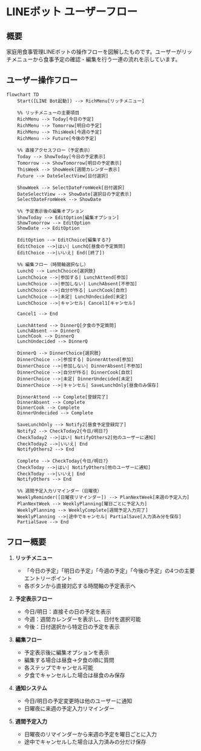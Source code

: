 # LINEボット ユーザーフロー

## 概要

家庭用食事管理LINEボットの操作フローを図解したものです。ユーザーがリッチメニューから食事予定の確認・編集を行う一連の流れを示しています。

## ユーザー操作フロー

```mermaid
flowchart TD
    Start([LINE Bot起動]) --> RichMenu[リッチメニュー]
    
    %% リッチメニューの主要項目
    RichMenu --> Today[今日の予定]
    RichMenu --> Tomorrow[明日の予定]
    RichMenu --> ThisWeek[今週の予定]
    RichMenu --> Future[今後の予定]
    
    %% 直接アクセスフロー（予定表示）
    Today --> ShowToday[今日の予定表示]
    Tomorrow --> ShowTomorrow[明日の予定表示]
    ThisWeek --> ShowWeek[週間カレンダー表示]
    Future --> DateSelectView[日付選択]
    
    ShowWeek --> SelectDateFromWeek[日付選択]
    DateSelectView --> ShowDate[選択日の予定表示]
    SelectDateFromWeek --> ShowDate
    
    %% 予定表示後の編集オプション
    ShowToday --> EditOption[編集オプション]
    ShowTomorrow --> EditOption
    ShowDate --> EditOption
    
    EditOption --> EditChoice{編集する?}
    EditChoice -->|はい| LunchQ[昼食の予定質問]
    EditChoice -->|いいえ| End([終了])
    
    %% 編集フロー（時間軸選択なし）
    LunchQ --> LunchChoice{選択肢}
    LunchChoice -->|参加する| LunchAttend[参加]
    LunchChoice -->|参加しない| LunchAbsent[不参加]
    LunchChoice -->|自分が作る| LunchCook[自炊]
    LunchChoice -->|未定| LunchUndecided[未定]
    LunchChoice -->|キャンセル| Cancel1[キャンセル]
    
    Cancel1 --> End
    
    LunchAttend --> DinnerQ[夕食の予定質問]
    LunchAbsent --> DinnerQ
    LunchCook --> DinnerQ
    LunchUndecided --> DinnerQ
    
    DinnerQ --> DinnerChoice{選択肢}
    DinnerChoice -->|参加する| DinnerAttend[参加]
    DinnerChoice -->|参加しない| DinnerAbsent[不参加]
    DinnerChoice -->|自分が作る| DinnerCook[自炊]
    DinnerChoice -->|未定| DinnerUndecided[未定]
    DinnerChoice -->|キャンセル| SaveLunchOnly[昼食のみ保存]
    
    DinnerAttend --> Complete[登録完了]
    DinnerAbsent --> Complete
    DinnerCook --> Complete
    DinnerUndecided --> Complete
    
    SaveLunchOnly --> Notify2[昼食予定登録完了]
    Notify2 --> CheckToday2{今日/明日?}
    CheckToday2 -->|はい| NotifyOthers2[他のユーザーに通知]
    CheckToday2 -->|いいえ| End
    NotifyOthers2 --> End
    
    Complete --> CheckToday{今日/明日?}
    CheckToday -->|はい| NotifyOthers[他のユーザーに通知]
    CheckToday -->|いいえ| End
    NotifyOthers --> End
    
    %% 週間予定入力リマインダー（日曜夜）
    WeeklyReminder([日曜夜リマインダー]) --> PlanNextWeek[来週の予定入力]
    PlanNextWeek --> WeeklyPlanning[曜日ごとに予定入力]
    WeeklyPlanning --> WeeklyComplete[週間予定入力完了]
    WeeklyPlanning -->|途中でキャンセル| PartialSave[入力済み分を保存]
    PartialSave --> End
```

## フロー概要

1. **リッチメニュー**
   - 「今日の予定」「明日の予定」「今週の予定」「今後の予定」の4つの主要エントリーポイント
   - 各ボタンから直接対応する時間軸の予定表示へ

2. **予定表示フロー**
   - 今日/明日：直接その日の予定を表示
   - 今週：週間カレンダーを表示し、日付を選択可能
   - 今後：日付選択から特定日の予定を表示

3. **編集フロー**
   - 予定表示後に編集オプションを表示
   - 編集する場合は昼食→夕食の順に質問
   - 各ステップでキャンセル可能
   - 夕食でキャンセルした場合は昼食のみ保存

4. **通知システム**
   - 今日/明日の予定変更時は他のユーザーに通知
   - 日曜夜に来週の予定入力リマインダー

5. **週間予定入力**
   - 日曜夜のリマインダーから来週の予定を曜日ごとに入力
   - 途中でキャンセルした場合は入力済みの分だけ保存 